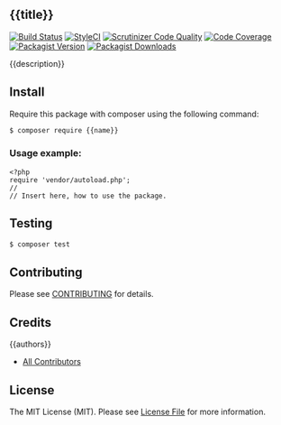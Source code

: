 ## {{title}}

[![Build Status](https://travis-ci.org/{{name}}.svg?branch=master)](https://travis-ci.org/{{name}})
[![StyleCI](https://styleci.io/repos/REPO_ID_CHANGE_THIS/shield?branch=master)](https://styleci.io/repos/REPO_ID_CHANGE_THIS)
[![Scrutinizer Code Quality](https://scrutinizer-ci.com/g/{{name}}/badges/quality-score.png?b=master)](https://scrutinizer-ci.com/g/{{name}}/?branch=master)
[![Code Coverage](https://scrutinizer-ci.com/g/{{name}}/badges/coverage.png?b=master)](https://scrutinizer-ci.com/g/{{name}}/code-structure/master/code-coverage)
[![Packagist Version](https://img.shields.io/packagist/v/{{name}}.svg?style=flat-square)](https://github.com/{{name}}/releases)
[![Packagist Downloads](https://img.shields.io/packagist/dt/{{name}}.svg?style=flat-square)](https://packagist.org/packages/{{name}})

{{description}}


## Install

Require this package with composer using the following command:

``` bash
$ composer require {{name}}
```

### Usage example:

    <?php
    require 'vendor/autoload.php';
    //
    // Insert here, how to use the package.
    

## Testing

``` bash
$ composer test
```

## Contributing

Please see [CONTRIBUTING](CONTRIBUTING.md) for details.


## Credits

{{authors}}
 - [All Contributors](../../contributors)

## License

The MIT License (MIT). Please see [License File](LICENSE) for more information.
